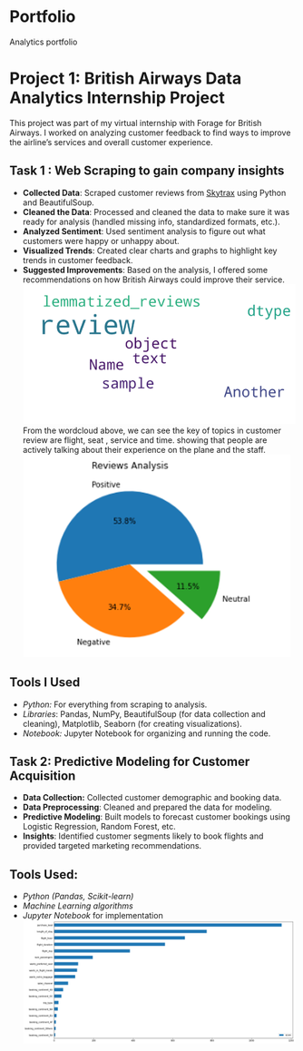 # Portfolio
Analytics portfolio


# Project 1: British Airways Data Analytics Internship Project
This project was part of my virtual internship with Forage for British Airways. I worked on analyzing customer feedback to find ways to improve the airline’s services and overall customer experience.
## Task 1 : Web Scraping to gain company insights
* **Collected Data**: Scraped customer reviews from [Skytrax](https://www.airlinequality.com/) using Python and BeautifulSoup.
* **Cleaned the Data**: Processed and cleaned the data to make sure it was ready for analysis (handled missing info, standardized formats, etc.).
* **Analyzed Sentiment**: Used sentiment analysis to figure out what customers were happy or unhappy about.
* **Visualized Trends**: Created clear charts and graphs to highlight key trends in customer feedback.
* **Suggested Improvements**: Based on the analysis, I offered some recommendations on how British Airways could improve their service.
![](https://github.com/L0bar/Portfolio/blob/main/images/download%20(1).png)
From the wordcloud above, we can see the key of topics in customer review are flight, seat , service and time. showing that people are actively talking about their experience on the plane and the staff.
![](/images/pie.png)
  
## Tools I Used
* *Python:* For everything from scraping to analysis.
* *Libraries*: Pandas, NumPy, BeautifulSoup (for data collection and cleaning), Matplotlib, Seaborn (for creating visualizations).
* *Notebook:* Jupyter Notebook for organizing and running the code.
## Task 2: Predictive Modeling for Customer Acquisition
* **Data Collection:** Collected customer demographic and booking data.
* **Data Preprocessing**: Cleaned and prepared the data for modeling.
* **Predictive Modeling**: Built models to forecast customer bookings using Logistic Regression, Random Forest, etc.
* **Insights**: Identified customer segments likely to book flights and provided targeted marketing recommendations.
 
## Tools Used:
* *Python (Pandas, Scikit-learn)*
* *Machine Learning algorithms* 
* *Jupyter Notebook* for implementation
![](/images/download%20(2).png)
